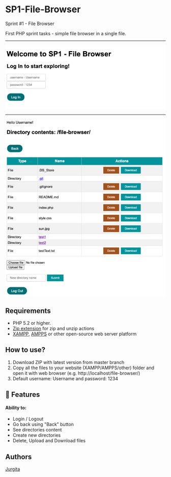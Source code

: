 # SP1-File-Browser

Sprint #1 - File Browser

First PHP sprint tasks - simple file browser in a single file.<br>

<hr>
<img src="SP1fb-1.png">
<hr>
<img src="SP1fb-2.png">

## Requirements

- PHP 5.2 or higher.
- [Zip extension](http://php.net/manual/en/book.zip.php) for zip and unzip actions
- [XAMPP](https://www.apachefriends.org/download.html), [AMPPS](https://ampps.com/download) or other open-source web server platform

## How to use?

1. Download ZIP with latest version from master branch
2. Copy all the files to your website (XAMPP/AMPPS/other) folder and open it with web browser (e.g. http://localhost/file-browser/)
3. Default username: Username and password: 1234

## :file_folder: Features

#### Ability to:

<ul>
<li> Login / Logout </li>
<li> Go back using "Back" button </li>
<li> See directories content</li>
<li> Create new directories </li>
<li> Delete, Upload and Download files</li>
</ul>

## Authors

[Jurgita](https://github.com/Jjurgita)
